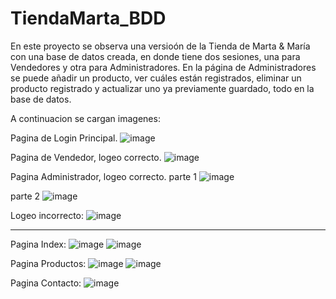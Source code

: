 # TiendaMarta_BDD
En este proyecto se observa una versioón de la Tienda de Marta & María con una base de datos creada, en donde tiene dos sesiones, una para Vendedores y otra para Administradores. En la página de Administradores se puede añadir un producto, ver cuáles están registrados, eliminar un producto registrado y actualizar uno ya previamente guardado, todo en la base de datos.

A continuacion se cargan imagenes:

Pagina de Login Principal.
![image](https://github.com/Anbs12/TiendaMarta_BDD/assets/110491599/3b48fbe8-888b-40de-b858-d6056c6b8a74)



Pagina de Vendedor, logeo correcto.
![image](https://github.com/Anbs12/TiendaMarta_BDD/assets/118308826/93d7d2c0-c6fe-432a-8d74-a7fd5378c538)

Pagina Administrador, logeo correcto.
parte 1
![image](https://github.com/Anbs12/TiendaMarta_BDD/assets/118308826/36b839f4-0db0-4a51-bde0-c7794f91ba42)

parte 2
![image](https://github.com/Anbs12/TiendaMarta_BDD/assets/118308826/b99379a6-af1d-4a78-aef1-79490f4caa6c)

Logeo incorrecto:
![image](https://github.com/Anbs12/TiendaMarta_BDD/assets/118308826/f108587c-7ef5-47d5-b393-f6f95b16e851)


--------------------------------------------------------------------------------
Pagina Index:
![image](https://github.com/Anbs12/TiendaMarta_BDD/assets/110491599/6a1d8d00-6d3b-4ae9-9e5e-538a176881d6)
![image](https://github.com/Anbs12/TiendaMarta_BDD/assets/110491599/85f4e864-86e9-40f8-b97c-f34b7a1e9de7)



Pagina Productos:
![image](https://github.com/Anbs12/TiendaMarta_BDD/assets/110491599/c19f3d61-5b3e-485e-b837-666e37ca34f2)
![image](https://github.com/Anbs12/TiendaMarta_BDD/assets/110491599/fab73fc8-cdd5-437a-b64a-2ca1e73ee948)



Pagina Contacto:
![image](https://github.com/Anbs12/TiendaMarta_BDD/assets/110491599/e9d6aef1-376b-4ac5-90dc-4c1b3cdd1a23)



